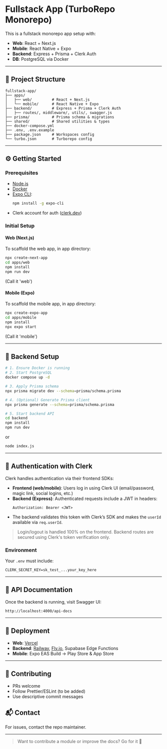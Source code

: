 # Fullstack App (TurboRepo Monorepo)

This is a fullstack monorepo app setup with:
- **Web**: React + Next.js
- **Mobile**: React Native + Expo
- **Backend**: Express + Prisma + Clerk Auth
- **DB**: PostgreSQL via Docker

---

## 🚀 Project Structure
```
fullstack-app/
├── apps/
│   ├── web/         # React + Next.js
│   └── mobile/      # React Native + Expo
├── backend/         # Express + Prisma + Clerk Auth
│   ├── routes/, middleware/, utils/, swagger.js
├── prisma/          # Prisma schema & migrations
├── shared/          # Shared utilities & types
├── docker-compose.yml
├── .env, .env.example
├── package.json     # Workspaces config
└── turbo.json       # Turborepo config
```

---

## ⚙️ Getting Started

### Prerequisites
- [Node.js](https://nodejs.org)
- [Docker](https://www.docker.com/)
- [Expo CLI](https://docs.expo.dev/workflow/expo-cli/):
  ```bash
  npm install -g expo-cli
  ```
- Clerk account for auth ([clerk.dev](https://clerk.dev))

### Initial Setup

#### Web (Next.js)
To scaffold the web app, in app directory:
```bash
npx create-next-app
cd apps/web
npm install
npm run dev
```
(Call it 'web')

#### Mobile (Expo)
To scaffold the mobile app, in app directory:
```bash
npx create-expo-app
cd apps/mobile
npm install
npx expo start
```
(Call it 'mobile')

---

## 🔧 Backend Setup
```bash
# 1. Ensure Docker is running
# 2. Start PostgreSQL
docker compose up -d

# 3. Apply Prisma schema
npx prisma migrate dev --schema=prisma/schema.prisma

# 4. (Optional) Generate Prisma client
npx prisma generate --schema=prisma/schema.prisma

# 5. Start backend API
cd backend
npm install
npm run dev
```

or

```bash
node index.js
```

---

## 🔐 Authentication with Clerk

Clerk handles authentication via their frontend SDKs:
- **Frontend (web/mobile)**: Users log in using Clerk UI (email/password, magic link, social logins, etc.)
- **Backend (Express)**: Authenticated requests include a JWT in headers:
  ```http
  Authorization: Bearer <JWT>
  ```
- The backend validates this token with Clerk’s SDK and makes the `userId` available via `req.userId`.

> Login/logout is handled 100% on the frontend. Backend routes are secured using Clerk's token verification only.

### Environment
Your `.env` must include:
```env
CLERK_SECRET_KEY=sk_test_...your_key_here
```

---

## 📄 API Documentation
Once the backend is running, visit Swagger UI:
```
http://localhost:4000/api-docs
```

---

## 🚢 Deployment
- **Web**: [Vercel](https://vercel.com/)
- **Backend**: [Railway](https://railway.app/), [Fly.io](https://fly.io/), Supabase Edge Functions
- **Mobile**: Expo EAS Build → Play Store & App Store

---

## 🤝 Contributing
- PRs welcome
- Follow Prettier/ESLint (to be added)
- Use descriptive commit messages

## 📬 Contact
For issues, contact the repo maintainer.

---

> Want to contribute a module or improve the docs? Go for it 🚀
